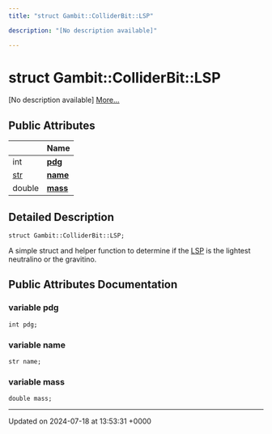 ```yaml
---
title: "struct Gambit::ColliderBit::LSP"

description: "[No description available]"

---
```


# struct Gambit::ColliderBit::LSP



[No description available] [More...](#detailed-description)

## Public Attributes

|                | Name           |
| -------------- | -------------- |
| int | **[pdg](/documentation/code/classes/structgambit_1_1colliderbit_1_1lsp/#variable-pdg)**  |
| [str](/documentation/code/namespaces/namespacegambit/#typedef-str) | **[name](/documentation/code/classes/structgambit_1_1colliderbit_1_1lsp/#variable-name)**  |
| double | **[mass](/documentation/code/classes/structgambit_1_1colliderbit_1_1lsp/#variable-mass)**  |

## Detailed Description

```
struct Gambit::ColliderBit::LSP;
```


A simple struct and helper function to determine if the [LSP](/documentation/code/classes/structgambit_1_1colliderbit_1_1lsp/) is the lightest neutralino or the gravitino. 

## Public Attributes Documentation

### variable pdg

```
int pdg;
```


### variable name

```
str name;
```


### variable mass

```
double mass;
```


-------------------------------

Updated on 2024-07-18 at 13:53:31 +0000